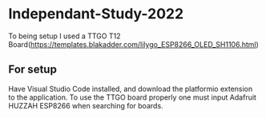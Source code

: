# Independant-Study-2022

To being setup I used a TTGO T12 Board(https://templates.blakadder.com/lilygo_ESP8266_OLED_SH1106.html)
## For setup
  Have Visual Studio Code installed, and download the platformio extension to the application.
  To use the TTGO board properly one must input Adafruit HUZZAH ESP8266 when searching for boards.
  
